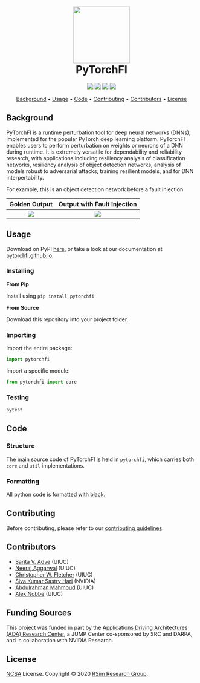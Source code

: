 <h1 align="center">
  <a href="https://pytorchfi.github.io/"><img src="https://user-images.githubusercontent.com/7104017/75485879-22e79400-5971-11ea-9376-2d898034c23a.png" width="150"></a>
  <br/>
    PyTorchFI
  </br>
</h1>

<p align="center">
    <img src="https://img.shields.io/circleci/build/github/pytorchfi/pytorchfi/master"></img>
    <img src="https://codecov.io/gh/pytorchfi/pytorchfi/branch/master/graph/badge.svg">
    <a href="https://pypi.org/project/pytorchfi/"><img src="https://img.shields.io/pypi/dm/pytorchfi?color=da67f7"></a>
    <a href="https://opensource.org/licenses/NCSA"><img src="https://img.shields.io/badge/license-NCSA-blue"></a>
</p>

<p align="center">
  <a href="#background">Background</a> •
  <a href="#usage">Usage</a> •
  <a href="#code">Code</a> •
  <a href="#contributing">Contributing</a> •
  <a href="#contributors">Contributors</a> •
  <a href="#license">License</a>
</p>

## Background

PyTorchFI is a runtime perturbation tool for deep neural networks (DNNs), implemented for the popular PyTorch deep learning platform. PyTorchFI enables users to perform perturbation on weights or neurons of a DNN during runtime. It is extremely versatile for dependability and reliability research, with applications including resiliency analysis of classification networks, resiliency analysis of object detection networks, analysis of models robust to adversarial attacks, training resilient models, and for DNN interpertability.

For example, this is an object detection network before a fault injection

|                                              Golden Output                                               |                                       Output with Fault Injection                                        |
| :------------------------------------------------------------------------------------------------------: | :------------------------------------------------------------------------------------------------------: |
| ![](https://user-images.githubusercontent.com/7104017/85642872-7fb93980-b647-11ea-8717-8d16cb1c35b3.jpg) | ![](https://user-images.githubusercontent.com/7104017/85642867-7def7600-b647-11ea-89b9-570278c22101.jpg) |

## Usage

Download on PyPI [here](https://pypi.org/project/pytorchfi/), or take a look at our documentation at [pytorchfi.github.io](https://pytorchfi.github.io/).

### Installing

**From Pip**

Install using `pip install pytorchfi`

**From Source**

Download this repository into your project folder.

### Importing

Import the entire package:

```python
import pytorchfi
```

Import a specific module:

```python
from pytorchfi import core
```

### Testing

```bash
pytest
```

## Code

### Structure

The main source code of PyTorchFI is held in `pytorchfi`, which carries both `core` and `util` implementations.

### Formatting

All python code is formatted with [black](https://black.readthedocs.io/en/stable/).

## Contributing

Before contributing, please refer to our [contributing guidelines](https://github.com/pytorchfi/pytorchfi/blob/master/CONTRIBUTING.md).

## Contributors

- [Sarita V. Adve](http://sadve.cs.illinois.edu/) (UIUC)
- [Neeraj Aggarwal](https://neerajaggarwal.com) (UIUC)
- [Christopher W. Fletcher](http://cwfletcher.net/) (UIUC)
- [Siva Kumar Sastry Hari](https://research.nvidia.com/person/siva-hari) (NVIDIA)
- [Abdulrahman Mahmoud](http://amahmou2.web.engr.illinois.edu/) (UIUC)
- [Alex Nobbe](https://github.com/Alexn99) (UIUC)

## Funding Sources

This project was funded in part by the [Applications Driving Architectures (ADA) Research Center](https://adacenter.org/), a JUMP Center co-sponsored by SRC and DARPA, and in collaboration with NVIDIA Research.

## License

[NCSA](https://opensource.org/licenses/NCSA) License. Copyright © 2020 [RSim Research Group](http://rsim.cs.uiuc.edu/).
